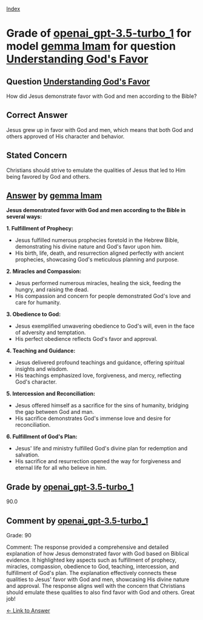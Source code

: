 
[Index](../../../../index.md)
# Grade of [openai_gpt-3.5-turbo_1](../../../grading_models/openai_gpt-3.5-turbo_1.md) for model [gemma Imam](../../../answering_models/gemma_Imam.md) for question [Understanding God's Favor](../../../questions/Understanding_God_s_Favor.md)

## Question [Understanding God's Favor](../../../questions/Understanding_God_s_Favor.md)
How did Jesus demonstrate favor with God and men according to the Bible?

## Correct Answer
Jesus grew up in favor with God and men, which means that both God and others approved of His character and behavior.

## Stated Concern
Christians should strive to emulate the qualities of Jesus that led to Him being favored by God and others.

## [Answer](../Understanding_God_s_Favor.md) by [gemma Imam](../../../answering_models/gemma_Imam.md)
**Jesus demonstrated favor with God and men according to the Bible in several ways:**

**1. Fulfillment of Prophecy:**

* Jesus fulfilled numerous prophecies foretold in the Hebrew Bible, demonstrating his divine nature and God's favor upon him.
* His birth, life, death, and resurrection aligned perfectly with ancient prophecies, showcasing God's meticulous planning and purpose.

**2. Miracles and Compassion:**

* Jesus performed numerous miracles, healing the sick, feeding the hungry, and raising the dead.
* His compassion and concern for people demonstrated God's love and care for humanity.

**3. Obedience to God:**

* Jesus exemplified unwavering obedience to God's will, even in the face of adversity and temptation.
* His perfect obedience reflects God's favor and approval.

**4. Teaching and Guidance:**

* Jesus delivered profound teachings and guidance, offering spiritual insights and wisdom.
* His teachings emphasized love, forgiveness, and mercy, reflecting God's character.

**5. Intercession and Reconciliation:**

* Jesus offered himself as a sacrifice for the sins of humanity, bridging the gap between God and man.
* His sacrifice demonstrates God's immense love and desire for reconciliation.

**6. Fulfillment of God's Plan:**

* Jesus' life and ministry fulfilled God's divine plan for redemption and salvation.
* His sacrifice and resurrection opened the way for forgiveness and eternal life for all who believe in him.

## Grade by [openai_gpt-3.5-turbo_1](../../../grading_models/openai_gpt-3.5-turbo_1.md)
90.0

## Comment by [openai_gpt-3.5-turbo_1](../../../grading_models/openai_gpt-3.5-turbo_1.md)
Grade: 90

Comment: The response provided a comprehensive and detailed explanation of how Jesus demonstrated favor with God based on Biblical evidence. It highlighted key aspects such as fulfillment of prophecy, miracles, compassion, obedience to God, teaching, intercession, and fulfillment of God's plan. The explanation effectively connects these qualities to Jesus' favor with God and men, showcasing His divine nature and approval. The response aligns well with the concern that Christians should emulate these qualities to also find favor with God and others. Great job!

[&lt;- Link to Answer](../Understanding_God_s_Favor.md)
